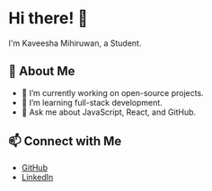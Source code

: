 # Hi there! 👋
I'm Kaveesha Mihiruwan, a Student.

## 🚀 About Me
- 🔭 I’m currently working on open-source projects.
- 🌱 I’m learning full-stack development.
- 💬 Ask me about JavaScript, React, and GitHub.

## 📫 Connect with Me
- [GitHub](https://github.com/johnDoe)
- [LinkedIn](https://linkedin.com/in/johnDoe)
